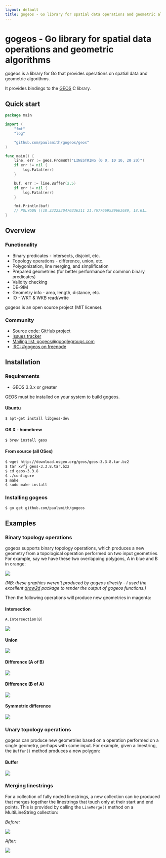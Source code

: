 ```yaml
---
layout: default
title: gogeos - Go library for spatial data operations and geometric algorithms
---
```


# gogeos - Go library for spatial data operations and geometric algorithms

gogeos is a library for Go that provides operations on spatial data and
geometric algorithms.

It provides bindings to the [GEOS](http://trac.osgeo.org/geos/) C library.

<h2 id="quickstart">Quick start</h2>

```go
package main

import (
	"fmt"
	"log"

	"github.com/paulsmith/gogeos/geos"
)

func main() {
	line, err := geos.FromWKT("LINESTRING (0 0, 10 10, 20 20)")
	if err != nil {
		log.Fatal(err)
	}

	buf, err := line.Buffer(2.5)
	if err != nil {
		log.Fatal(err)
	}

	fmt.Println(buf)
	// POLYGON ((18.2322330470336311 21.7677669529663689, 18.61…
}
```

<h2 id="overview">Overview</h2>

### Functionality

 * Binary predicates - intersects, disjoint, etc.
 * Topology operations - difference, union, etc.
 * Polygonization, line merging, and simplification
 * Prepared geometries (for better performance for common binary predicates)
 * Validity checking
 * DE-9IM
 * Geometry info - area, length, distance, etc.
 * IO - WKT & WKB read/write

gogeos is an open source project (MIT license).

### Community

 * [Source code: GitHub project](https://github.com/paulsmith/gogeos)
 * [Issues tracker](https://github.com/paulsmith/gogeos/issues)
 * [Mailing list: gogeos@googlegroups.com](https://groups.google.com/forum/?fromgroups#!forum/gogeos)
 * [IRC: #gogeos on freenode](irc://irc.freenode.net/gogeos)

<h2 id="installation">Installation</h2>

### Requirements

 * GEOS 3.3.x or greater

GEOS must be installed on your system to build gogeos.

#### Ubuntu

```bash
$ apt-get install libgeos-dev
```

#### OS X - homebrew

```bash
$ brew install geos
```

#### From source (all OSes)

```bash
$ wget http://download.osgeo.org/geos/geos-3.3.8.tar.bz2
$ tar xvfj geos-3.3.8.tar.bz2
$ cd geos-3.3.8
$ ./configure
$ make
$ sudo make install
```

### Installing gogeos

```bash
$ go get github.com/paulsmith/gogeos
```

<h2 id="examples">Examples</h2>

### Binary topology operations

gogeos supports binary topology operations, which produces a new geometry from
a topological operation performed on two input geometries. For example, say we
have these two overlapping polygons, A in blue and B in orange:

![](img/example2-a-b.png)

*(NB: these graphics weren't produced by gogeos directly - I used the
excellent [draw2d](http://code.google.com/p/draw2d/draw2d) package to render
the output of gogeos functions.)*

Then the following operations will produce new geometries in magenta:

#### Intersection

```go
A.Intersection(B)
```

![](img/example3-intersection.png)

#### Union

![](img/example4-union.png)

#### Difference (A of B)

![](img/example5-difference.png)

#### Difference (B of A)

![](img/example6-difference.png)

#### Symmetric difference

![](img/example7-symdifference.png)

### Unary topology operations

gogeos can produce new geometries based on a operation performed on a single
geometry, perhaps with some input. For example, given a linestring, the
`Buffer()` method produces a new polygon:

#### Buffer

![](img/example8-buffer.png)

### Merging linestrings

For a collection of fully noded linestrings, a new collection can be produced
that merges together the linestrings that touch only at their start and end
points. This is provided by calling the `LineMerge()` method on a
MultiLineString collection:

*Before:*

![](img/example9-unmerged-linestrings.png)

*After:*

![](img/example9-merged-linestrings.png)
